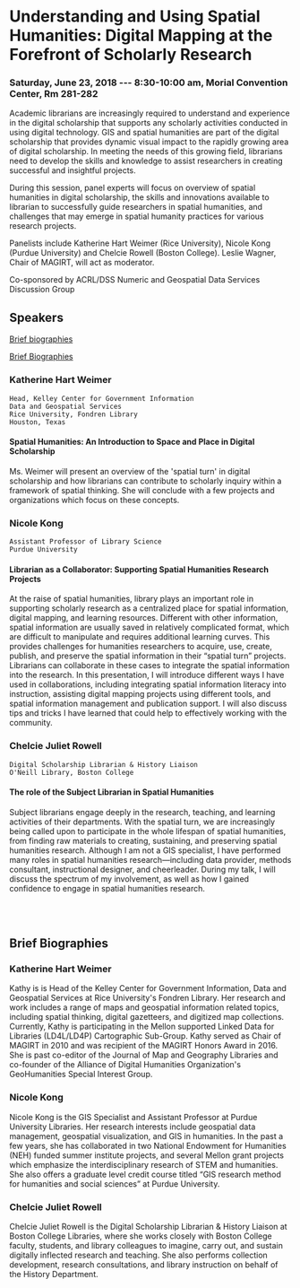 # Understanding and Using Spatial Humanities: Digital Mapping at the Forefront of Scholarly Research

### Saturday, June 23, 2018 --- 8:30-10:00 am, Morial Convention Center, Rm 281-282

Academic librarians are increasingly required to understand and experience in the digital scholarship that supports any scholarly activities conducted in using digital technology. GIS and spatial humanities are part of the digital scholarship that provides dynamic visual impact to the rapidly growing area of digital scholarship.  In meeting the needs of this growing field, librarians need to develop the skills and knowledge to assist researchers in creating successful and insightful projects.  

During this session, panel experts will focus on overview of spatial humanities in digital scholarship, the skills and innovations available to librarian to successfully guide researchers in spatial humanities, and challenges that may emerge in spatial humanity practices for various research projects. 

Panelists include Katherine Hart Weimer (Rice University), Nicole Kong (Purdue University) and Chelcie Rowell (Boston College).  Leslie Wagner, Chair of MAGIRT, will act as moderator.  

Co-sponsored by ACRL/DSS Numeric and Geospatial Data Services Discussion Group


## Speakers

[Brief biographies](https://github.com/MAGIRT/ALA2018/tree/gh-pages/bios.md "Brief Biographies") 

<a href="#bios">Brief Biographies</a>

### Katherine Hart Weimer 

    Head, Kelley Center for Government Information
    Data and Geospatial Services
    Rice University, Fondren Library
    Houston, Texas
    
#### Spatial Humanities: An Introduction to Space and Place in Digital Scholarship 

Ms. Weimer will present an overview of the 'spatial turn' in digital scholarship and how librarians can contribute to scholarly inquiry within a framework of spatial thinking.  She will conclude with a few projects and organizations which focus on these concepts. 

### Nicole Kong

    Assistant Professor of Library Science
    Purdue University

#### Librarian as a Collaborator: Supporting Spatial Humanities Research Projects

At the raise of spatial humanities, library plays an important role in supporting scholarly research as a centralized place for spatial information, digital mapping, and learning resources. Different with other information, spatial information are usually saved in relatively complicated format, which are difficult to manipulate and requires additional learning curves. This provides challenges for humanities researchers to acquire, use, create, publish, and preserve the spatial information in their “spatial turn” projects. Librarians can collaborate in these cases to integrate the spatial information into the research. In this presentation, I will introduce different ways I have used in collaborations, including integrating spatial information literacy into instruction, assisting digital mapping projects using different tools, and spatial information management and publication support. I will also discuss tips and tricks I have learned that could help to effectively working with the community.    

### Chelcie Juliet Rowell

    Digital Scholarship Librarian & History Liaison
    O'Neill Library, Boston College
    
#### The role of the Subject Librarian in Spatial Humanities

Subject librarians engage deeply in the research, teaching, and learning activities of their departments. With the spatial turn, we are increasingly being called upon to participate in the whole lifespan of spatial humanities, from finding raw materials to creating, sustaining, and preserving spatial humanities research. Although I am not a GIS specialist, I have performed many roles in spatial humanities research—including data provider, methods consultant, instructional designer, and cheerleader. During my talk, I will discuss the spectrum of my involvement, as well as how I gained confidence to engage in spatial humanities research.


<br>
<br>

<h2><a id="bios"></a>Brief Biographies</h2>

### Katherine Hart Weimer

Kathy is is Head of the Kelley Center for Government Information, Data and Geospatial Services at Rice University's Fondren Library. Her research and work includes a range of maps and geospatial information related topics, including spatial thinking, digital gazetteers, and digitized map collections. Currently, Kathy is participating in the Mellon supported Linked Data for Libraries (LD4L/LD4P) Cartographic Sub-Group. Kathy served as Chair of MAGIRT in 2010 and was recipient of the MAGIRT Honors Award in 2016. She is past co-editor of the Journal of Map and Geography Libraries and co-founder of the Alliance of Digital Humanities Organization's GeoHumanities Special Interest Group.

### Nicole Kong

Nicole Kong is the GIS Specialist and Assistant Professor at Purdue University Libraries. Her research interests include geospatial data management, geospatial visualization, and GIS in humanities. In the past a few years, she has collaborated in two National Endowment for Humanities (NEH) funded summer institute projects, and several Mellon grant projects which emphasize the interdisciplinary research of STEM and humanities. She also offers a graduate level credit course titled “GIS research method for humanities and social sciences” at Purdue University.

### Chelcie Juliet Rowell

Chelcie Juliet Rowell is the Digital Scholarship Librarian & History Liaison at Boston College Libraries, where she works closely with Boston College faculty, students, and library colleagues to imagine, carry out, and sustain digitally inflected research and teaching. She also performs collection development, research consultations, and library instruction on behalf of the History Department.
